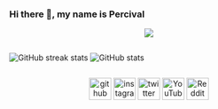 ### Hi there 👋, my name is Percival
<div align="center">

![](http://github-profile-summary-cards.vercel.app/api/cards/profile-details?username=Palpatine0&theme=default)




<div style="display: flex">

![GitHub streak stats](https://streak-stats.demolab.com/?user=Palpatine0)
![GitHub stats](https://github-readme-stats.vercel.app/api?username=Palpatine0&show_icons=true&count_private=true)
</div>

[<img src='https://cdn.jsdelivr.net/npm/simple-icons@3.0.1/icons/github.svg' alt='github' height='40'>](https://github.com/)   [<img src='https://cdn.jsdelivr.net/npm/simple-icons@3.0.1/icons/instagram.svg' alt='instagram' height='40'>](https://www.instagram.com/0thespian0/)   [<img src='https://cdn.jsdelivr.net/npm/simple-icons@3.0.1/icons/twitter.svg' alt='twitter' height='40'>](https://twitter.com/0DonPercival0)   [<img src='https://cdn.jsdelivr.net/npm/simple-icons@3.0.1/icons/youtube.svg' alt='YouTube' height='40'>](https://www.youtube.com/channel/sheevpalpatine6814)   [<img src='https://cdn.jsdelivr.net/npm/simple-icons@3.0.1/icons/reddit.svg' alt='Reddit' height='40'>](https://www.reddit.com/user/0Percival0)

</div>